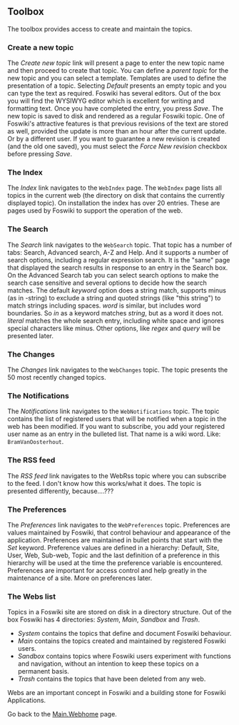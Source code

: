 ## Toolbox	

The toolbox provides access to create and maintain the topics.

### Create a new topic	

The _Create new topic_ link will present a page to enter the new topic name and then proceed to create that topic. You can define a _parent topic_ for the new topic and you can select a template. Templates are used to define the presentation of a topic. Selecting _Default_ presents an empty topic and you can type the text as required. Foswiki has several editors. Out of the box you will find the WYSIWYG editor which is excellent for writing and formatting text. Once you have completed the entry, you press _Save_. The new topic is saved to disk and rendered as a regular Foswiki topic. One of Foswiki's attractive features is that previous revisions of the text are stored as well, provided the update is more than an hour after the current update. Or by a different user. If you want to guarantee a new revision is created (and the old one saved), you must select the _Force New revision_ checkbox before pressing _Save_.

### The Index	

The _Index_ link navigates to the `WebIndex` page. The `WebIndex` page lists all topics in the current web (the directory on disk that contains the currently displayed topic). On installation the index has over 20 entries. These are pages used by Foswiki to support the operation of the web.

### The Search	

The _Search_ link navigates to the `WebSearch` topic. That topic has a number of tabs: Search, Advanced search, A-Z and Help. And it supports a number of search options, including a regular expression search. It is the "same" page that displayed the search results in response to an entry in the Search box. On the Advanced Search tab you can select search options to make the search case sensitive and several options to decide how the search matches. The default _keyword_ option does a string match, supports minus (as in -string) to exclude a string and quoted strings (like "this string") to match strings including spaces. _word_ is similar, but includes word boundaries. So _in_ as a keyword matches _string_, but as a word it does not. _literal_ matches the whole search entry, including white space and ignores special characters like minus. Other options, like _regex_ and _query_ will be presented later.

### The Changes	

The _Changes_ link navigates to the `WebChanges` topic. The topic presents the 50 most recently changed topics.

### The Notifications	

The _Notifications_ link navigates to the `WebNotifications` topic. The topic contains the list of registered users that will be notified when a topic in the web has been modified. If you want to subscribe, you add your registered user name as an entry in the bulleted list. That name is a wiki word. Like: `BramVanOosterhout`.

### The RSS feed	

The _RSS feed_ link navigates to the WebRss topic where you can subscribe to the feed.  I don't know how this works/what it does.  The topic is presented differently, because....???

### The Preferences	

The _Preferences_ link navigates to the `WebPreferences` topic. Preferences are values maintained by Foswiki, that control behaviour and appearance of the application. Preferences are maintained in bullet points that start with the _Set_ keyword. Preference values are defined in a hierarchy: Default, Site, User, Web, Sub-web, Topic and the last definition of a preference in this hierarchy will be used at the time the preference variable is encountered. Preferences are important for access control and help greatly in the maintenance of a site. More on preferences later.

### The Webs list	

Topics in a Foswiki site are stored on disk in a directory structure. Out of the box Foswiki has 4 directories: _System_, _Main_, _Sandbox_ and _Trash_.
* _System_ contains the topics that define and document Foswiki behaviour.
* _Main_ contains the topics created and maintained by registered Foswiki users.
* _Sandbox_ contains topics where Foswiki users experiment with functions and navigation, without an intention to keep these topics on a permanent basis.
* _Trash_ contains the topics that have been deleted from any web.

Webs are an important concept in Foswiki and a building stone for Foswiki Applications.

Go back to the [Main.Webhome](https://[[HOST_SUBDOMAIN]]-80-[[KATACODA_HOST]].environments.katacoda.com/foswiki/Main.Webhome) page.